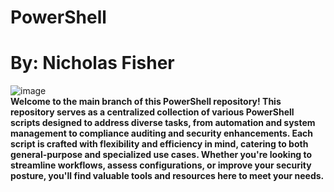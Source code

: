 # PowerShell
# By: Nicholas Fisher
![image](https://github.com/user-attachments/assets/52766c9a-f9ed-4127-afe8-5f1bf401fb8f)<br />
**Welcome to the main branch of this PowerShell repository! This repository serves as a centralized collection of various PowerShell scripts designed to address diverse tasks, from automation and system management to compliance auditing and security enhancements. Each script is crafted with flexibility and efficiency in mind, catering to both general-purpose and specialized use cases. Whether you're looking to streamline workflows, assess configurations, or improve your security posture, you'll find valuable tools and resources here to meet your needs.** <br />

